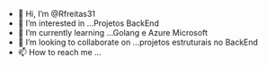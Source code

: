 - 👋 Hi, I’m @Rfreitas31
- 👀 I’m interested in ...Projetos BackEnd
- 🌱 I’m currently learning ...Golang e Azure Microsoft
- 💞️ I’m looking to collaborate on ...projetos estruturais no BackEnd
- 📫 How to reach me ...

<!---
Rfreitas31/Rfreitas31 is a ✨ special ✨ repository because its `README.md` (this file) appears on your GitHub profile.
You can click the Preview link to take a look at your changes.
--->

